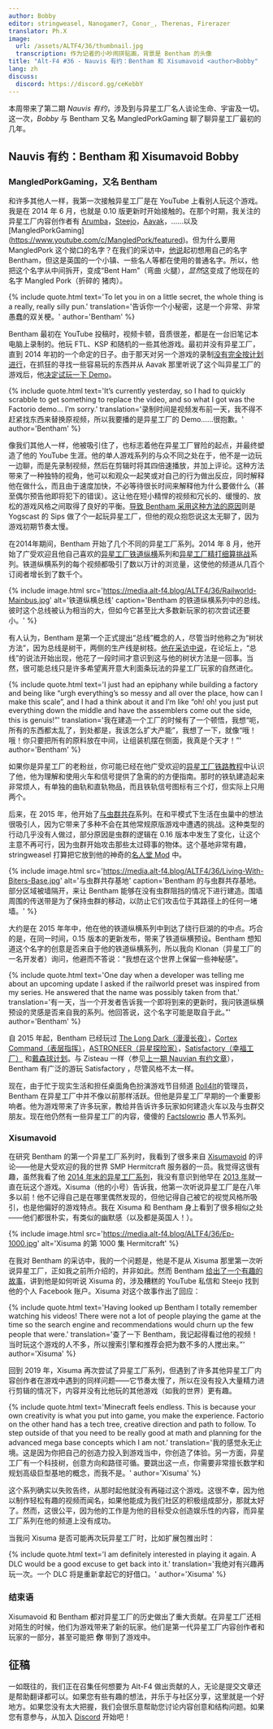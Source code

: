 ```yaml
---
author: Bobby
editor: stringweasel, Nanogamer7, Conor_, Therenas, Firerazer
translator: Ph.X
image:
  url: /assets/ALTF4/36/thumbnail.jpg
  transcription: 作为记者的小吵闹拼贴画，背景是 Bentham 的头像
title: "Alt-F4 #36 - Nauvis 有约：Bentham 和 Xisumavoid <author>Bobby"
lang: zh
discuss:
  discord: https://discord.gg/ceKebbY
---
```


本周带来了第二期 *Nauvis 有约*，涉及到与异星工厂名人谈论生命、宇宙及一切。这一次，*Bobby* 与 Bentham 又名 MangledPorkGaming 聊了聊异星工厂最初的几年。

## Nauvis 有约：Bentham 和 Xisumavoid <author>Bobby</author>

### MangledPorkGaming，又名 Bentham

和许多其他人一样，我第一次接触异星工厂是在 YouTube 上看别人玩这个游戏。我是在 2014 年 6 月，也就是 0.10 版更新时开始接触的。在那个时期，我关注的异星工厂内容创作者有 [Arumba](https://www.youtube.com/user/arumba07)，[Steejo](https://www.youtube.com/user/RotNSteejo)，[Aavak](https://www.youtube.com/user/Aavak)，……以及 [MangledPorkGaming] (https://www.youtube.com/c/MangledPork/featured)。但为什么要用 MangledPork 这个拗口的名字？在我们的采访中，[他说](https://media.alt-f4.blog/ALTF4/36/Bent-Ham.mp3)起初想用自己的名字 Bentham，但这是英国的一个小镇、一些名人等都在使用的普通名字。所以，他把这个名字从中间拆开，变成“Bent Ham”（弯曲 火腿），*显然*这变成了他现在的名字 Mangled Pork（折碎的 猪肉）。

{% include quote.html text='To let you in on a little secret, the whole thing is a really, really silly pun.' translation='告诉你一个小秘密，这是一个非常、非常愚蠢的双关梗。' author='Bentham' %}

Bentham 最初在 YouTube 投稿时，视频卡顿，音质很差，都是在一台旧笔记本电脑上录制的。他玩 FTL、KSP 和随机的一些其他游戏。最初并没有异星工厂，直到 2014 年初的一个命定的日子。由于那天对另一个游戏的录制[没有完全按计划进行](https://media.alt-f4.blog/ALTF4/36/How-Factorio-Began.mp3)，在抓狂的寻找一些容易玩的东西并从 Aavak 那里听说了这个叫异星工厂的游戏后，他[决定试玩一下 Demo](https://youtu.be/honPGJNoDI4)。

{% include quote.html text='It’s currently yesterday, so I had to quickly scrabble to get something to replace the video, and so what I got was the Factorio demo... I’m sorry.' translation='录制时间是视频发布前一天，我不得不赶紧找东西来替换原视频，所以我要播的是异星工厂的 Demo……很抱歉。' author='Bentham' %}

像我们其他人一样，他被吸引住了，也标志着他在异星工厂冒险的起点，并最终塑造了他的 YouTube 生涯。他的单人游戏系列的与众不同之处在于，他不是一边玩一边聊，而是先录制视频，然后在剪辑时将其四倍速播放，并加上评论。这种方法带来了一种独特的视角，他可以和观众一起笑或对自己的行为做出反应，同时解释他在做什么，而且由于速度加快，不必等待很长时间来解释他为什么要做什么（甚至偶尔预告他即将犯下的错误）。这让他在短小精悍的视频和冗长的、缓慢的、放松的游戏风格之间取得了良好的平衡。[导致 Bentham 采用这种方法的原因](https://media.alt-f4.blog/ALTF4/36/Sips-Lets-Play.mp3)则是 Yogscast 的 Sips 做了个一起玩异星工厂，但他的观众抱怨说这太无聊了，因为游戏初期节奏太慢。

在2014年期间，Bentham 开始了几个不同的异星工厂系列。2014 年 8 月，他开始了广受欢迎且他自己喜欢的[异星工厂铁道纵横](https://www.youtube.com/watch?v=aw9zgzrF2DY&list=PLOx2-nvzE_ZI69s1psHkAdeH2_uNmP9rg&index=1)系列和[异星工厂精打细算挑战](https://www.youtube.com/watch?v=FTszEGCARW4&list=PLOx2-nvzE_ZKIrTTzJ5etReO2iFeo_WIp)系列。铁道纵横系列的每个视频都吸引了数以万计的浏览量，这使他的频道从几百个订阅者增长到了数千个。

{% include image.html src='https://media.alt-f4.blog/ALTF4/36/Railworld-Mainbus.jpg' alt='铁道纵横总线' caption='Bentham 的铁道纵横系列中的总线。彼时这个总线被认为相当的大，但如今它甚至比大多数新玩家的初次尝试还要小。' %}

有人认为，Bentham 是第一个正式提出“总线”概念的人，尽管当时他称之为“树状方法”，因为总线是树干，两侧的生产线是树枝。[他在采访中说](https://media.alt-f4.blog/ALTF4/36/Tree-Method.mp3)，在论坛上，“总线”的说法开始出现，他花了一段时间才意识到这与他的树状方法是一回事。当然，很可能总线只是许多希望离开意大利面条玩法的异星工厂玩家的自然进化。

{% include quote.html text='I just had an epiphany while building a factory and being like “urgh everything’s so messy and all over the place, how can I make this scale”, and I had a think about it and I’m like “oh! oh! you just put everything down the middle and have the assemblers come out the side, this is genuis!”' translation='我在建造一个工厂的时候有了一个顿悟，我想“呃，所有的东西都太乱了，到处都是，我该怎么扩大产能”，我想了一下，就像“哦！哦！你只要把所有的原料放在中间，让组装机摆在侧面，我真是个天才！”' author='Bentham' %}

如果你是异星工厂的老粉丝，你可能已经在他广受欢迎的[异星工厂铁路教程](https://youtu.be/XSGYSbEPpbM)中认识了他，他为理解和使用火车和信号提供了急需的的方便指南。那时的铁轨建造起来非常烦人，有单独的曲轨和直轨物品，而且铁轨信号图标有三个灯，但实际上只用两个。

后来，在 2015 年，他开始了[与虫群共存](https://www.youtube.com/watch?v=83KSIH4dJg8&list=PLOx2-nvzE_ZJXS1sQDUzWtvBLn9ZPyUXk)系列。在和平模式下生活在虫巢中的想法很吸引人，因为它带来了多种不会在其他常规原版游戏中遭遇的挑战。这种类型的行动几乎没有人做过，部分原因是虫群的逻辑在 0.16 版本中发生了变化，让这个主意不再可行，因为虫群开始攻击那些太过碍事的物体。这个基地非常有趣，stringweasel 打算把它放到他的神奇的[名人堂 Mod](https://mods.factorio.com/mod/HallOfFame) 中。

{% include image.html src='https://media.alt-f4.blog/ALTF4/36/Living-With-Biters-Base.jpg' alt='与虫群共存基地' caption='Bentham 的与虫群共存基地。部分区域被墙隔开，来让 Bentham 能够在没有虫群阻挡的情况下进行建造。围墙周围的传送带是为了保持虫群的移动，以防止它们攻击位于其路径上的任何一堵墙。' %}

大约是在 2015 年年中，他在他的铁道纵横系列中到达了绕行巨湖的的中点。巧合的是，在同一时间，0.15 版本的更新发布，带来了铁道纵横预设。Bentham 想知道这个名字的创意是否来自于他的铁道纵横系列，所以我向 Klonan（异星工厂的一名开发者）询问，他避而不答说：“我想在这个世界上保留一些神秘感”。

{% include quote.html text='One day when a developer was telling me about an upcoming update I asked if the railworld preset was inspired from my series. He answered that the name was possibly taken from that.' translation='有一天，当一个开发者告诉我一个即将到来的更新时，我问铁道纵横预设的灵感是否来自我的系列。他回答说，这个名字可能是取自于此。”' author='Bentham' %}

自 2015 年起，Bentham 已经玩过 [The Long Dark（漫漫长夜）](https://www.youtube.com/watch?v=YPm-CEp4jYk&list=PLOx2-nvzE_ZLpGM2O2VIET2zT_Cu9WaSS)，[Cortex Command（表层指挥）](https://www.youtube.com/watch?v=fZZmMlNR_GU&list=PLOx2-nvzE_ZKub2IB8ksP7-SZ6j7FLkU8)，[ASTRONEER（异星探险家）](https://www.youtube.com/watch?v=nt2SCXqh-d0&list=PLOx2-nvzE_ZL_FIlc9y9s2JodKExG6_Uc)，[Satisfactory（幸福工厂）](https://www.youtube.com/watch?v=lVMNn4VDOVU&list=PLOx2-nvzE_ZJfc-WhE42WNaOusForSHeA) 和[戴森球计划](https://www.youtube.com/watch?v=ElFjOPyrlts&list=PLOx2-nvzE_ZLGjohS04LpsagHgRK31iON)。与 Zisteau 一样（参见[上一期 Nauvian 有约文章](https://alt-f4.blog/zh/ALTF4-30/)），Bentham 有广泛的游玩 Satisfactory ，尽管风格不太一样。

现在，由于忙于现实生活和担任桌面角色扮演游戏节目频道 [Roll4It](https://www.youtube.com/channel/UCifkjVaOOT5VxraQpYUwL6A)的管理员，Bentham 在异星工厂中并不像以前那样活跃。但他是异星工厂早期的一个重要影响者。他为游戏带来了许多玩家，教给并告诉许多玩家如何建造火车以及与虫群交朋友。现在他仍然有一些异星工厂的内容，傻傻的 [Factslowrio](https://www.youtube.com/watch?v=X388d9waOEg&list=PLOx2-nvzE_ZJGpYLwW3vJSAKqVhECOsz-) 愚人节系列。

### Xisumavoid

在研究 Bentham 的第一个异星工厂系列时，我看到了很多来自 [Xisumavoid](https://www.youtube.com/c/XisumavoidMC/featured) 的评论——他是大受欢迎的我的世界 SMP Hermitcraft 服务器的一员。我觉得这很有趣，虽然我看了他 [2014 年末的异星工厂系列](https://www.youtube.com/watch?v=lKdAhv_LkLM&list=PL7VmhWGNRxKjVgYaRnIMZz31i1F9rNUBL&index=1)，我没有意识到他早在 [2013 年](https://www.youtube.com/watch?v=ga-y3rXzVeo&list=PL7VmhWGNRxKjKohJTh9utStd3XdLN0q6h)就一直在玩这个游戏。Xisuma（他的小号）告诉我，他第一次听说异星工厂是在八年多以前！他不记得自己是在哪里偶然发现的，但他记得自己被它的视觉风格所吸引，也是他偏好的游戏特点。我在 Xisuma 和 Bentham 身上看到了很多相似之处——他们都很朴实，有类似的幽默感（以及都是英国人！）。

{% include image.html src='https://media.alt-f4.blog/ALTF4/36/Ep-1000.jpg' alt='Xisuma 的第 1000 集 Hermitcraft' %}

在我对 Bentham 的采访中，我的一个问题是，他是不是从 Xisuma 那里第一次听说异星工厂，正如我之前所介绍的，并非如此。然而 Bentham [给出了一个有趣的故事](https://media.alt-f4.blog/ALTF4/36/Youtube-Messenger-Bad.mp3)，讲到他是如何听说 Xisuma 的，涉及糟糕的 YouTube 私信和 Steejo 找到他的个人 Facebook 账户。Xisuma 对这个故事作出了回应：

{% include quote.html text='Having looked up Bentham I totally remember watching his videos! There were not a lot of people playing the game at the time so the search engine and recommendations would churn up the few people that were.' translation='查了一下 Bentham，我记起得看过他的视频！当时玩这个游戏的人不多，所以搜索引擎和推荐会把为数不多的人搅出来。”' author='Xisuma' %}

回到 2019 年，Xisuma 再次尝试了异星工厂系列，但遇到了许多其他异星工厂内容创作者在游戏中遇到的同样问题——它节奏太慢了，所以在没有投入大量精力进行剪辑的情况下，内容并没有比他玩的其他游戏（如我的世界）更有趣。

{% include quote.html text='Minecraft feels endless. This is because your own creativity is what you put into game, you make the experience. Factorio on the other hand has a tech tree, creative direction and path to follow. To step outside of that you need to be really good at math and planning for the advanced mega base concepts which I am not.' translation='我的感觉永无止境。这是因为你把自己的创造力投入到游戏当中，你创造了体验。另一方面，异星工厂有一个科技树，创意方向和路径可循。要跳出这一点，你需要非常擅长数学和规划高级巨型基地的概念，而我不是。' author='Xisuma' %}

这个系列确实以失败告终，从那时起他就没有再碰过这个游戏。这很不幸，因为他以制作轻松有趣的视频而闻名，如果他能成为我们社区的积极组成部分，那就太好了。然而，这很公平，因为他的工作是为他的目标受众创造娱乐性的内容，而异星工厂系列在他的频道上没有成功。

当我问 Xisuma 是否可能再次玩异星工厂时，比如扩展包推出时：

{% include quote.html text='I am definitely interested in playing it again. A DLC would be a good excuse to get back into it.' translation='我绝对有兴趣再玩一次。一个 DLC 将是重新拿起它的好借口。' author='Xisuma' %}

### 结束语

Xisumavoid 和 Bentham 都对异星工厂的历史做出了重大贡献。在异星工厂还相对陌生的时候，他们为游戏带来了新的玩家。他们是第一代异星工厂内容创作者和玩家的一部分，甚至可能把 **你** 带到了游戏中。

## 征稿

一如既往的，我们正在召集任何想要为 Alt-F4 做出贡献的人，无论是提交文章还是帮助翻译都可以。如果您有些有趣的想法，并乐于与社区分享，这里就是一个好地方。如果您没有太大把握，我们会很乐意帮助您讨论内容创意和结构问题。如果您有意参与，从加入 [Discord](https://discord.gg/nxnCFkb) 开始吧！
